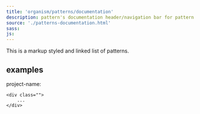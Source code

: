 ```yaml
---
title: 'organism/patterns/documentation'
description: pattern's documentation header/navigation bar for pattern (groups)
source: './patterns-documentation.html'
sass: 
js:
---
```


This is a markup styled and linked list of patterns.

## examples

project-name:
```html_example
<div class="">
    ...
</div>
```